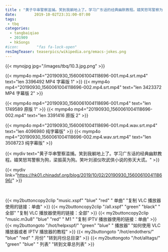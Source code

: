 ```yaml
---
title : "黄子华串警察滥捕。笑到我躺地上了。学习广东话的经典幽默教程。嬉笑怒骂警察为狗，梁振英为狗。笑叶刘淑仪吹武侠小说的弥天大谎。"
date:        2019-10-02T23:31:00-07:00
tags:
 - tbq
categories:
  - tangbaiqiao
  - 201909
  - hkSongs
#icon:        "fas fa-lock-open"
resImgTeaser: teaserpics/wikipedia.org/emacs-jokes.png
---
```


{{< mynojpg jpg="/images/tbq/10.3.jpg.png" >}}

{{< mymp4o mp4="20190930_1560061004118696-001.mp4.srt.mp4"     text="len 3396492 MP4 字幕版 1" >}}
{{< mymp4o mp4="20190930_1560061004118696-002.mp4.srt.mp4"     text="len 3423372 MP4 字幕版 2" >}}

{{< mymp4o mp4="20190930_1560061004118696-001.mp4"             text="len 1749589 原版 1" >}}
{{< mymp4o mp4="20190930_1560061004118696-002.mp4"             text="len 3391416 原版 2" >}}

{{< mymp4o mp4="20190930_1560061004118696-001.mp4.wav.srt.mp4" text="len 4096980 纯字幕版" >}}
{{< mymp4o mp4="20190930_1560061004118696-002.mp4.wav.srt.mp4" text="len 3508723 纯字幕版" >}}

{{< mydiv text="黄子华串警察滥捕。笑到我躺地上了。学习广东话的经典幽默教程。嬉笑怒骂警察为狗，梁振英为狗。笑叶刘淑仪吹武侠小说的弥天大谎。" >}}

{{< mydiv link="https://hk01.chinadsf.org/blog/2019/10/02/20190930_1560061004118696/" >}}


<br>


{{< my2buttoncopy2clip "music.xspf"        "blue"   "red"    " 单曲"  "复制 VLC 播放器使用的链接：单曲" >}} {{< my2buttoncopy2clip "/all.xspf"         "green"  "black"  " 全部"  "复制 VLC 播放器使用的链接：全部" >}} {{< my2buttoncopy2clip "music.m3u8"        "blue"   "red"    " M1 "    "复制 IPTV 播放器使用的链接：单曲" >}} {{< my2buttongoto      "/hot/helpxspf/"    "green"  "blue"   " 播放器" "如何使用 VLC 播放器或者 IPTV 播放器的教程" >}} {{< my2buttongoto      "/hot/endothers/"   "blue"   "red"    " 月份"   "转到月份总目录" >}} {{< my2buttongoto      "/hot/alltags/"     "green"  "blue"   " 列表"   "转到文章总列表" >}} 
